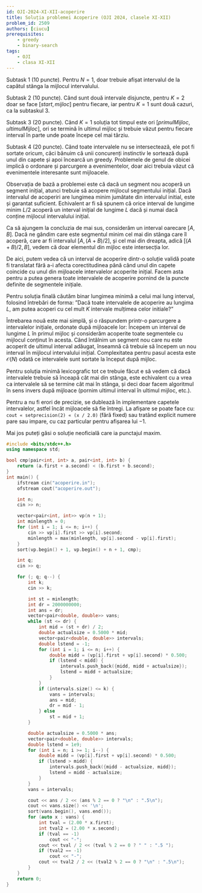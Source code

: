 ```yaml
---
id: OJI-2024-XI-XII-acoperire
title: Soluția problemei Acoperire (OJI 2024, clasele XI-XII)
problem_id: 2509
authors: [ciucu]
prerequisites:
    - greedy
    - binary-search
tags:
    - OJI
    - clasa XI-XII
---
```


Subtask 1 (10 puncte). Pentru $N = 1$, doar trebuie afișat intervalul de la
capătul stânga la mijlocul intervalului.

Subtask 2 (10 puncte). Când sunt două intervale disjuncte, pentru $K = 2$ doar
se face $[start,mijloc]$ pentru fiecare, iar pentru $K = 1$ sunt două cazuri, ca
la subtaskul 3.

Subtask 3 (20 puncte). Când $K = 1$ soluția tot timpul este ori
$[primulMijloc, ultimulMijloc]$, ori se termină în ultimul mijloc și trebuie
văzut pentru fiecare interval în parte unde poate începe cel mai târziu.

Subtask 4 (20 puncte). Când toate intervalele nu se intersectează, ele pot fi
sortate oricum, căci bănuim că unii concurenți instinctiv le sortează după unul
din capete și apoi încearcă un greedy. Problemele de genul de obicei implică o
ordonare și parcurgere a evenimentelor, doar aici trebuia văzut că evenimentele
interesante sunt mijloacele.

Observația de bază a problemei este că dacă un segment nou acoperă un segment
inițial, atunci trebuie să acopere mijlocul segmentului inițial. Dacă intervalul
de acoperiri are lungimea minim jumătate din intervalul initial, este și
garantat suficient. Echivalent ar fi să spunem că orice interval de lungime
minim $L/2$ acoperă un interval inițial de lungime $L$ dacă și numai dacă
conține mijlocul intervalului inițial.

Ca să ajungem la concluzia de mai sus, considerăm un interval oarecare
$[A, B]$. Dacă ne gândim care este segmentul minim cel mai din stânga care îl
acoperă, care ar fi intervalul $[A, (A+B)/2]$, și cel mai din dreapta, adică
$[(A+ B)/2, B]$, vedem că doar elementul din mijloc este intersecția lor.

De aici, putem vedea că un interval de acoperire dintr-o soluție validă poate fi
translatat fără a-i afecta corectitudinea până când unul din capete coincide cu
unul din mijloacele intervalelor acoperite inițial. Facem asta pentru a putea
genera toate intervalele de acoperire pornind de la puncte definite de
segmentele inițiale.

Pentru soluția finală căutăm binar lungimea minimă a celui mai lung interval,
folosind întrebări de forma: ”Dacă toate intervalele de acoperire au lungima
$L$, am putea acoperi cu cel mult $K$ intervale mulțimea celor initiale?”

Întrebarea nouă este mai simplă, și o răspundem printr-o parcurgere a
intervalelor inițiale, ordonate după mijloacele lor: Începem un interval de
lungime $L$ în primul mijloc și considerăm acoperite toate segmentele cu
mijlocul conținut în acesta. Când întâlnim un segment nou care nu este acoperit
de ultimul interval adăugat, înseamnă că trebuie să începem un nou interval în
mijlocul intervalului inițial. Complexitatea pentru pasul acesta este
$\mathcal{O}(N)$ odată ce intervalele sunt sortate la început după mijloc.

Pentru soluția minimă lexicografic tot ce trebuie făcut e să vedem că dacă
intervalele trebuie să înceapă cât mai din stânga, este echivalent cu a vrea ca
intervalele să se termine cât mai în stânga, și deci doar facem algoritmul în
sens invers după mijloace (pornim ultimul interval în ultimul mijloc, etc.).

Pentru a nu fi erori de precizie, se dublează în implementare capetele
intervalelor, astfel încât mijloacele să fie întregi. La afișare se poate face
cu: `cout « setprecision(2) « (x / 2.0)` (fără fixed) sau tratând explicit
numere pare sau impare, cu caz particular pentru afișarea lui $-1$.

Mai jos puteți găsi o soluție neoficială care ia punctajul maxim.

```cpp
#include <bits/stdc++.h>
using namespace std;

bool cmp(pair<int, int> a, pair<int, int> b) { 
    return (a.first + a.second) < (b.first + b.second); 
}
int main() {
    ifstream cin("acoperire.in");
    ofstream cout("acoperire.out");

    int n;
    cin >> n;

    vector<pair<int, int>> vp(n + 1);
    int minlength = 0;
    for (int i = 1; i <= n; i++) {
        cin >> vp[i].first >> vp[i].second;
        minlength = max(minlength, vp[i].second - vp[i].first);
    }
    sort(vp.begin() + 1, vp.begin() + n + 1, cmp);

    int q;
    cin >> q;

    for (; q; q--) {
        int k;
        cin >> k;

        int st = minlength;
        int dr = 2000000000;
        int ans = dr;
        vector<pair<double, double>> vans;
        while (st <= dr) {
            int mid = (st + dr) / 2;
            double actualsize = 0.5000 * mid;
            vector<pair<double, double>> intervals;
            double lstend = -1;
            for (int i = 1; i <= n; i++) {
                double midd = (vp[i].first + vp[i].second) * 0.500;
                if (lstend < midd) {
                    intervals.push_back({midd, midd + actualsize});
                    lstend = midd + actualsize;
                }
            }
            if (intervals.size() <= k) {
                vans = intervals;
                ans = mid;
                dr = mid - 1;
            } else
                st = mid + 1;
        }

        double actualsize = 0.5000 * ans;
        vector<pair<double, double>> intervals;
        double lstend = 1e9;
        for (int i = n; i >= 1; i--) {
            double midd = (vp[i].first + vp[i].second) * 0.500;
            if (lstend > midd) {
                intervals.push_back({midd - actualsize, midd});
                lstend = midd - actualsize;
            }
        }
        vans = intervals;

        cout << ans / 2 << (ans % 2 == 0 ? "\n" : ".5\n");
        cout << vans.size() << '\n';
        sort(vans.begin(), vans.end());
        for (auto x : vans) {
            int tval = (2.00 * x.first);
            int tval2 = (2.00 * x.second);
            if (tval == -1)
                cout << "-";
            cout << tval / 2 << (tval % 2 == 0 ? " " : ".5 ");
            if (tval2 == -1)
                cout << "-";
            cout << tval2 / 2 << (tval2 % 2 == 0 ? "\n" : ".5\n");
        }
    }
    return 0;
}
```

